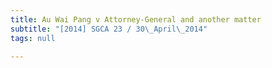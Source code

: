 ```yaml
---
title: Au Wai Pang v Attorney-General and another matter
subtitle: "[2014] SGCA 23 / 30\_April\_2014"
tags: null

---
```


